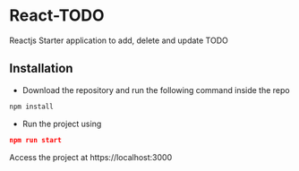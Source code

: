# React-TODO
Reactjs Starter application to add, delete and update TODO

## Installation
* Download the repository and run the following command inside the repo
```js
npm install
```
* Run the project using
```json
npm run start
```
Access the project at https://localhost:3000

